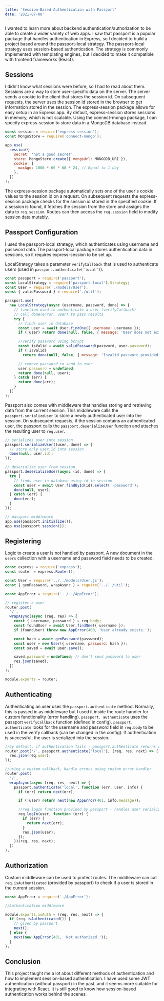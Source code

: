 ```yaml
---
title: 'Session-Based Authentication with Passport'
date: '2021-07-08'
---
```


I wanted to learn more about backend authentication/authorization to be able to create a wider variety of web apps. I saw that passport is a popular package that handles authentication in Express, so I decided to build a project based around the passport-local strategy. The passport-local strategy uses session-based authentication. The strategy is commonly implemented with templating engines, but I decided to make it compatible with frontend frameworks (React).

## Sessions

I didn't know what sessions were before, so I had to read about them. Sessions are a way to store user-specific data on the server. The server sends a cookie to the client that stores the session id. On subsequent requests, the server uses the session id stored in the browser to get information stored in the session. The express-session package allows for easy setup in an Express app. By default, express-session stores sessions in memory, which is not scalable. Using the connect-mongo package, I can specify express-session to store data in a MongoDB database instead.

```js
const session = require('express-session');
const MongoStore = require('connect-mongo');

app.use(
  session({
    secret: 'not a good secret',
    store: MongoStore.create({ mongoUrl: MONGODB_URI }),
    cookie: {
      maxAge: 1000 * 60 * 60 * 24, // Equal to 1 day
    },
  })
);
```

The express-session package automatically sets one of the user's cookie values to the session id on a request. On subsequent requests the express-session package checks for the session id stored in the specified cookie. If a session is found, it fetches the session from the store and assigns the data to `req.session`. Routes can then access the `req.session` field to modify session data mutably.

## Passport Configuration

I used the passport-local strategy, which authenticates using username and password data. The passport-local package stores authentication data in sessions, so it requires express-session to be set up.

LocalStrategy takes a parameter `verifyCallback` that is used to authenticate users (used in `passport.authenticate('local')`).

```js
const passport = require('passport');
const LocalStrategy = require('passport-local').Strategy;
const User = require('./models/User');
const { validPassword } = require('./util');

passport.use(
  new LocalStrategy(async (username, password, done) => {
    // function used to authenticate a user (verifyCallback)
    // call done(error, user) to pass results
    try {
      // finds user in database
      const user = await User.findOne({ username: username });
      if (!user) return done(null, false, { message: 'User does not exist.' });

      //verify password using bcrypt
      const isValid = await validPassword(password, user.password);
      if (!isValid)
        return done(null, false, { message: 'Invalid password provided.' });

      // remove password to send to user
      user.password = undefined;
      return done(null, user);
    } catch (err) {
      return done(err);
    }
  })
);
```

Passport also comes with middleware that handles storing and retrieving data from the current session. This middleware calls the `passport.serializeUser` to store a newly authenticated user into the session. On subsequent requests, if the session contains an authenticated user, the passport calls the `passport.deserializeUser` function and attaches the resulting user to `req.user`.

```js
// serializes user into session
passport.serializeUser((user, done) => {
  // store only user.id into session
  done(null, user.id);
});

// deserialize user from session
passport.deserializeUser(async (id, done) => {
  try {
    // finds user in database using id in session
    const user = await User.findById(id).select('-password');
    done(null, user);
  } catch (err) {
    done(err);
  }
});

// passport middleware
app.use(passport.initialize());
app.use(passport.session());
```

## Registering

Logic to create a user is not handled by passport. A new document in the `users` collection with a username and password field needs to be created.

```js
const express = require('express');
const router = express.Router();

const User = require('../../models/User.js');
const { genPassword, wrapAsync } = require('../../util');

const AppError = require('../../AppError');

// register a user
router.post(
  '/',
  wrapAsync(async (req, res) => {
    const { username, password } = req.body;
    const foundUser = await User.findOne({ username });
    if (foundUser) throw new AppError(400, 'User already exists.');

    const hash = await genPassword(password);
    const user = new User({ username, password: hash });
    const saved = await user.save();

    saved.password = undefined; // don't send password to user
    res.json(saved);
  })
);

module.exports = router;
```

## Authenticating

Authenticating an user uses the `passport.authenticate` method. Normally, this is passed in as middleware but I used it inside the route handler for custom functionality (error handling). `passport. authenticate` uses the passport `verifyCallback` function (defined in config). `passport. authenticate` looks for the username and password field in `req.body` to be used in the verify callback (can be changed in the config). If authentication is successful, the user is serialized into the session.

```js
//by default, if authentication fails - passport.authenticate returns a 401 unauthorized error with a text message
router.post('/', passport.authenticate('local'), (req, res, next) => {
  res.json(req.user);
});

//using a custom callback, handle errors using custom error handler
router.post(
  '/',
  wrapAsync(async (req, res, next) => {
    passport.authenticate('local', function (err, user, info) {
      if (err) return next(err);

      if (!user) return next(new AppError(401, info.message));

      //req.logIn function provided by passport - handles user serializing
      req.logIn(user, function (err) {
        if (err) {
          return next(err);
        }
        res.json(user);
      });
    })(req, res, next);
  })
);
```

## Authorization

Custom middleware can be used to protect routes. The middleware can call `req.isAuthenticated` (provided by passport) to check if a user is stored in the current session.

```js
const AppError = require('./AppError');

//Authentication middleware

module.exports.isAuth = (req, res, next) => {
  if (req.isAuthenticated()) {
    // given by passport
    next();
  } else {
    next(new AppError(401, 'Not authorized.'));
  }
};
```

## Conclusion

This project taught me a lot about different methods of authentication and how to implement session-based authentication. I have used some JWT authentication (without passport) in the past, and it seems more suitable for integrating with React. It is still good to know how session-based authentication works behind the scenes.

